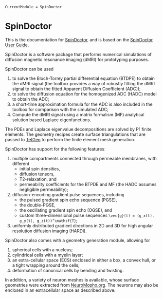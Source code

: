 ```@meta
CurrentModule = SpinDoctor
```

# SpinDoctor

This is the documentation for [SpinDoctor](https://github.com/SpinDoctorMRI/SpinDoctor.jl), and
is based on the
[SpinDoctor User Guide](https://github.com/jingrebeccali/SpinDoctor/blob/master/user_guide.pdf).

SpinDoctor is a software package that performs numerical simulations of diffusion magnetic
resonance imaging (dMRI) for prototyping purposes.

SpinDoctor can be used

1. to solve the Bloch-Torrey partial differential equation (BTDPE) to obtain the dMRI signal
   (the toolbox provides a way of robustly fitting the dMRI signal to obtain the fitted
   Apparent Diffusion Coefficient (ADC));
2. to solve the diffusion equation for the homogenized ADC (HADC) model to obtain the ADC;
3. a short-time approximation formula for the ADC is also included in the toolbox for
   comparison with the simulated ADC;
4. Compute the dMRI signal using a matrix formalism (MF) analytical solution based Laplace
   eigenfunctions.

The PDEs and Laplace eigenvalue decompositions are solved by P1 finite elements. The
geometry recipes create surface triangulations that are passed to
[TetGen](https://wias-berlin.de/software/index.jsp?id=TetGen&lang=1) to perform the finite
element mesh generation.

SpinDoctor has support for the following features:
1. multiple compartments connected through permeable membranes, with different
    * initial spin densities,
    * diffusion tensors,
    * T2-relaxation, and
    * permeability coefficients for the BTPDE and MF (the HADC assumes negligible
      permeability);
3. diffusion-encoding gradient pulse sequences, including
    * the pulsed gradient spin echo sequence (PGSE),
    * the double-PGSE,
    * the oscillating gradient spin echo (OGSE), and
    * custom three-dimensional pulse sequences ``\vec{g}(t) = (g_x(t), g_y(t),
      g_z(t))^\mathsf{T}``;
4. uniformly distributed gradient directions in 2D and 3D for high angular resolution
   diffusion imaging (HARDI).

SpinDoctor also comes with a geometry generation module, allowing for

1. spherical cells with a nucleus;
2. cylindrical cells with a myelin layer;
3. an extra-cellular space (ECS) enclosed in either a box, a convex hull, or a tight
   wrapping around the cells;
4. deformation of canonical cells by bending and twisting.

In addition, a variety of neuron meshes is available, whose surface geometries were
extracted from [NeuroMopho.org](http://neuromorpho.org). The neurons may also be enclosed in
an extracellular space as described above.
